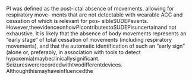 PI was defined as the post-ictal absence of movements, allowing for respiratory move-
ments that are not detectable with wearable ACC and cessation of which is relevant for pos-
sibleSUDEPevents. However,theevidenceonhowPIcontributestoSUDEPisuncertainand
not exhaustive. It is likely that the absence of body movements represents an “early stage”
of total cessation of movements (including respiratory movements), and that the automatic
identification of such an “early sign” (alone or, preferably, in association with tools to detect
hypoxemia)maybeclinicallysignificant.
Seizureswererecordedwithtwodifferentdevices. Althoughthismayhaveinfluencedthe